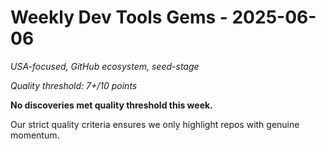 # Weekly Dev Tools Gems - 2025-06-06
*USA-focused, GitHub ecosystem, seed-stage*

*Quality threshold: 7+/10 points*

**No discoveries met quality threshold this week.**

Our strict quality criteria ensures we only highlight repos with genuine momentum.